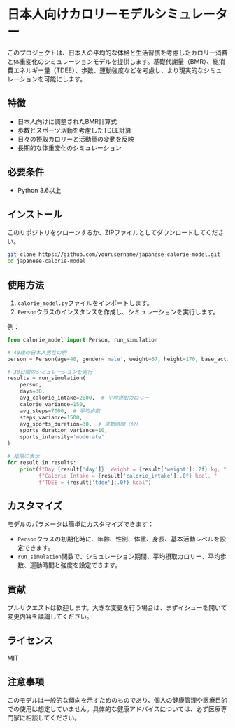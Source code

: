 # 日本人向けカロリーモデルシミュレーター

このプロジェクトは、日本人の平均的な体格と生活習慣を考慮したカロリー消費と体重変化のシミュレーションモデルを提供します。基礎代謝量（BMR）、総消費エネルギー量（TDEE）、歩数、運動強度などを考慮し、より現実的なシミュレーションを可能にします。

## 特徴

- 日本人向けに調整されたBMR計算式
- 歩数とスポーツ活動を考慮したTDEE計算
- 日々の摂取カロリーと活動量の変動を反映
- 長期的な体重変化のシミュレーション

## 必要条件

- Python 3.6以上

## インストール

このリポジトリをクローンするか、ZIPファイルとしてダウンロードしてください。

```bash
git clone https://github.com/yourusername/japanese-calorie-model.git
cd japanese-calorie-model
```

## 使用方法

1. `calorie_model.py`ファイルをインポートします。
2. `Person`クラスのインスタンスを作成し、シミュレーションを実行します。

例：

```python
from calorie_model import Person, run_simulation

# 40歳の日本人男性の例
person = Person(age=40, gender='male', weight=67, height=170, base_activity_level='lightly active')

# 30日間のシミュレーションを実行
results = run_simulation(
    person, 
    days=30, 
    avg_calorie_intake=2000,  # 平均摂取カロリー
    calorie_variance=150,
    avg_steps=7000,  # 平均歩数
    steps_variance=1500,
    avg_sports_duration=30,  # 運動時間（分）
    sports_duration_variance=10,
    sports_intensity='moderate'
)

# 結果の表示
for result in results:
    print(f"Day {result['day']}: Weight = {result['weight']:.2f} kg, "
          f"Calorie Intake = {result['calorie_intake']:.0f} kcal, "
          f"TDEE = {result['tdee']:.0f} kcal")
```

## カスタマイズ

モデルのパラメータは簡単にカスタマイズできます：

- `Person`クラスの初期化時に、年齢、性別、体重、身長、基本活動レベルを設定できます。
- `run_simulation`関数で、シミュレーション期間、平均摂取カロリー、平均歩数、運動時間と強度を設定できます。

## 貢献

プルリクエストは歓迎します。大きな変更を行う場合は、まずイシューを開いて変更内容を議論してください。

## ライセンス

[MIT](https://choosealicense.com/licenses/mit/)

## 注意事項

このモデルは一般的な傾向を示すためのものであり、個人の健康管理や医療目的での使用は想定していません。具体的な健康アドバイスについては、必ず医療専門家に相談してください。
